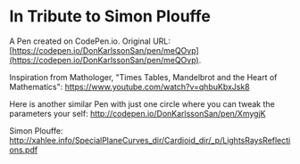 # In Tribute to Simon Plouffe

A Pen created on CodePen.io. Original URL: [https://codepen.io/DonKarlssonSan/pen/meQOvp](https://codepen.io/DonKarlssonSan/pen/meQOvp).

Inspiration from Mathologer,  "Times Tables, Mandelbrot and the Heart of Mathematics":
https://www.youtube.com/watch?v=qhbuKbxJsk8

Here is another similar Pen with just one circle where you can tweak the parameters your self: 
http://codepen.io/DonKarlssonSan/pen/XmygjK

Simon Plouffe: http://xahlee.info/SpecialPlaneCurves_dir/Cardioid_dir/_p/LightsRaysReflections.pdf
